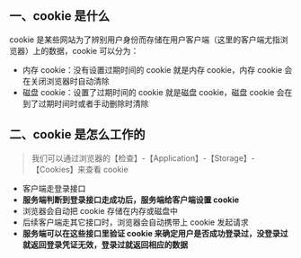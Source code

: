 ## 一、cookie 是什么

cookie 是某些网站为了辨别用户身份而存储在用户客户端（这里的客户端尤指浏览器）上的数据，cookie 可以分为：
* 内存 cookie：没有设置过期时间的 cookie 就是内存 cookie，内存 cookie 会在关闭浏览器时自动清除
* 磁盘 cookie：设置了过期时间的 cookie 就是磁盘 cookie，磁盘 cookie 会在到了过期时间时或者手动删除时清除

## 二、cookie 是怎么工作的

> 我们可以通过浏览器的【检查】-【Application】-【Storage】-【Cookies】来查看 cookie

* 客户端走登录接口
* **服务端判断到登录接口走成功后，服务端给客户端设置 cookie**
* 浏览器会自动把 cookie 存储在内存或磁盘中
* 后续客户端走其它接口时，浏览器会自动携带上 cookie 发起请求
* **服务端可以在这些接口里验证 cookie 来确定用户是否成功登录过，没登录过就返回登录凭证无效，登录过就返回相应的数据**